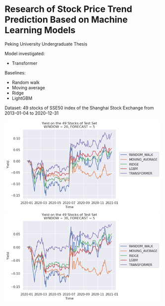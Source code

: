 # Research of Stock Price Trend Prediction Based on Machine Learning Models
Peking University Undergraduate Thesis

Model investigated:
- Transformer

Baselines:

- Random walk
- Moving average
- Ridge
- LightGBM

Dataset: 49 stocks of SSE50 index of the Shanghai Stock Exchange from 2013-01-04 to 2020-12-31

<img src="./project/out/backtesting_20_5.png" style="zoom:72%;" />

<img src="./project/out/backtesting_30_5.png" style="zoom:72%;" />